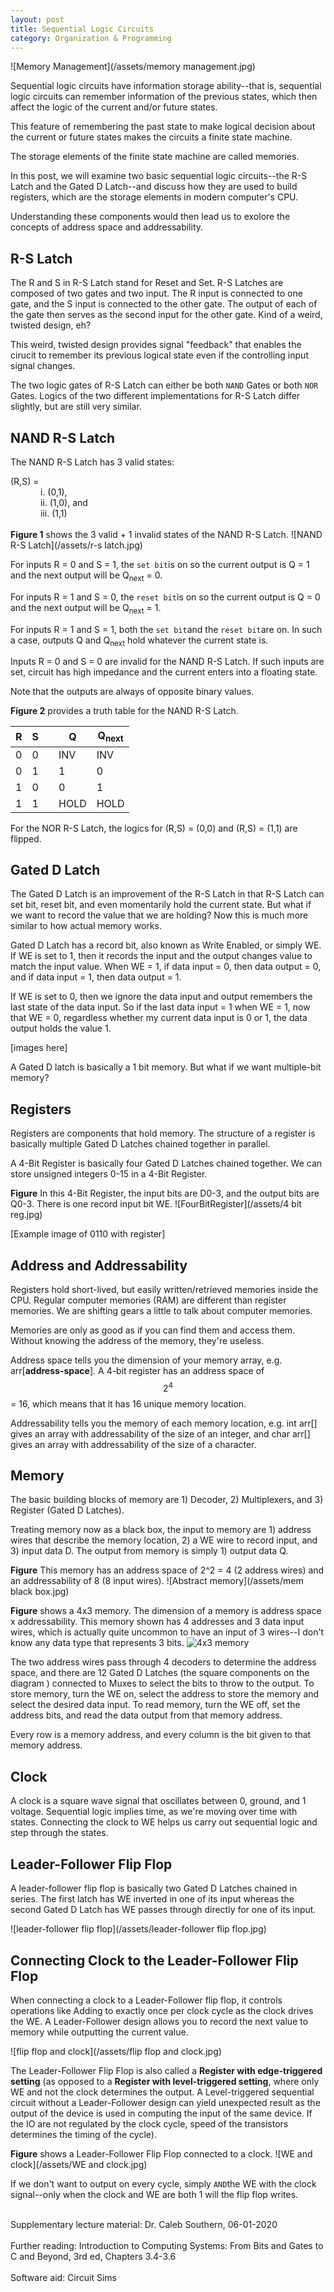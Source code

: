 ```yaml
---
layout: post
title: Sequential Logic Circuits
category: Organization & Programming
---
```


![Memory Management](/assets/memory management.jpg)

Sequential logic circuits have information storage ability--that is, sequential logic circuits can remember information of the previous states, which then affect the logic of the current and/or future states.

This feature of remembering the past state to make logical decision about the current or future states makes the circuits a finite state machine.

The storage elements of the finite state machine are called memories.

In this post, we will examine two basic sequential logic circuits--the R-S Latch and the Gated D Latch--and discuss how they are used to build registers, which are the storage elements in modern computer's CPU.

Understanding these components would then lead us to exolore the concepts of address space and addressability.

<!--more-->

## R-S Latch

The R and S in R-S Latch stand for Reset and Set. R-S Latches are composed of two gates and two input. The R input is connected to one gate, and the S input is connected to the other gate. The output of each of the gate then serves as the second input for the other gate. Kind of a weird, twisted design, eh?

This weird, twisted design provides signal "feedback" that enables the cirucit to remember its previous logical state even if the controlling input signal changes.

The two logic gates of R-S Latch can either be both <code>NAND</code> Gates or both <code>NOR</code> Gates. Logics of the two different implementations for R-S Latch differ slightly, but are still very similar.

## NAND R-S Latch

The NAND R-S Latch has 3 valid states:

<div>(R,S) = </div>
<div style="padding-left: 3rem;"> i.   (0,1),</div>
<div style="padding-left: 3rem;"> ii.  (1,0), and </div>
<div style="padding-left: 3rem;"> iii. (1,1)</div>
<br>
<b>Figure 1</b> shows the 3 valid + 1 invalid states of the NAND R-S Latch.
![NAND R-S Latch](/assets/r-s latch.jpg)

For inputs R = 0 and S = 1, the <code>set bit</code>is on so the current output is Q = 1 and the next output will be Q<sub>next</sub> = 0.

For inputs R = 1 and S = 0, the <code>reset bit</code>is on so the current output is Q = 0 and the next output will be Q<sub>next</sub> = 1.

For inputs R = 1 and S = 1, both the <code>set bit</code>and the <code>reset bit</code>are on. In such a case, outputs Q and Q<sub>next</sub> hold whatever the current state is.

Inputs R = 0 and S = 0 are invalid for the NAND R-S Latch. If such inputs are set, circuit has high impedance and the current enters into a floating state.

Note that the outputs are always of opposite binary values.

<b>Figure 2</b> provides a truth table for the NAND R-S Latch.

<div class="truth-table-container">
<table class="truth-table">
  <thead>
    <tr>
      <th>R</th>
      <th>S</th>
      <th> </th>
      <th>Q</th>
      <th>Q<sub>next</sub></th>
    </tr>
  </thead>
  <tbody>
  <tr>
      <td>0</td>
      <td>0</td>
      <td></td>
      <td>INV</td>
      <td>INV</td>
    </tr>
    <tr>
      <td>0</td>
      <td>1</td>
      <td></td>
      <td>1</td>
      <td>0</td>
    </tr>
    <tr>
      <td>1</td>
      <td>0</td>
      <td></td>
      <td>0</td>
      <td>1</td>
    </tr>
    <tr>
      <td>1</td>
      <td>1</td>
      <td></td>
      <td>HOLD</td>
      <td>HOLD</td>
    </tr>
  </tbody>
</table>
</div>

For the NOR R-S Latch, the logics for (R,S) = (0,0) and (R,S) = (1,1) are flipped.

## Gated D Latch

The Gated D Latch is an improvement of the R-S Latch in that R-S Latch can set bit, reset bit, and even momentarily hold the current state. But what if we want to record the value that we are holding? Now this is much more similar to how actual memory works.

Gated D Latch has a record bit, also known as Write Enabled, or simply WE. If WE is set to 1, then it records the input and the output changes value to match the input value. When WE = 1, if data input = 0, then data output = 0, and if data input = 1, then data output = 1.

If WE is set to 0, then we ignore the data input and output remembers the last state of the data input. So if the last data input = 1 when WE = 1, now that WE = 0, regardless whether my current data input is 0 or 1, the data output holds the value 1.

[images here]

A Gated D latch is basically a 1 bit memory. But what if we want multiple-bit memory?

## Registers

Registers are components that hold memory. The structure of a register is basically multiple Gated D Latches chained together in parallel.

A 4-Bit Register is basically four Gated D Latches chained together. We can store unsigned integers 0-15 in a 4-Bit Register.

<b>Figure</b> In this 4-Bit Register, the input bits are D0-3, and the output bits are Q0-3. There is one record input bit WE.
![FourBitRegister](/assets/4 bit reg.jpg)

[Example image of 0110 with register]

## Address and Addressability

Registers hold short-lived, but easily written/retrieved memories inside the CPU. Regular computer memories (RAM) are different than register memories. We are shifting gears a little to talk about computer memories.

Memories are only as good as if you can find them and access them. Without knowing the address of the memory, they're useless.

Address space tells you the dimension of your memory array, e.g. arr[<b>address-space</b>]. A 4-bit register has an address space of $$2^4$$ = 16, which means that it has 16 unique memory location.

Addressability tells you the memory of each memory location, e.g. int arr[] gives an array with addressability of the size of an integer, and char arr[] gives an array with addressability of the size of a character.

## Memory

The basic building blocks of memory are 1) Decoder, 2) Multiplexers, and 3) Register (Gated D Latches).

Treating memory now as a black box, the input to memory are 1) address wires that describe the memory location, 2) a WE wire to record input, and 3) input data D. The output from memory is simply 1) output data Q.

<b>Figure</b> This memory has an address space of 2^2 = 4 (2 address wires) and an addressability of 8 (8 input wires).
![Abstract memory](/assets/mem black box.jpg)

<b>Figure</b> shows a 4x3 memory. The dimension of a memory is address space x addressability. This memory shown has 4 addresses and 3 data input wires, which is actually quite uncommon to have an input of 3 wires--I don't know any data type that represents 3 bits.
![4x3 memory](/assets/)

The two address wires pass through 4 decoders to determine the address space, and there are 12 Gated D Latches (the square components on the diagram ) connected to Muxes to select the bits to throw to the output. To store memory, turn the WE on, select the address to store the memory and select the desired data input. To read memory, turn the WE off, set the address bits, and read the data output from that memory address.

Every row is a memory address, and every column is the bit given to that memory address.

## Clock

A clock is a square wave signal that oscillates between 0, ground, and 1 voltage. Sequential logic implies time, as we're moving over time with states. Connecting the clock to WE helps us carry out sequential logic and step through the states.

## Leader-Follower Flip Flop

A leader-follower flip flop is basically two Gated D Latches chained in series. The first latch has WE inverted in one of its input whereas the second Gated D Latch has WE passes through directly for one of its input.

![leader-follower flip flop](/assets/leader-follower flip flop.jpg)

## Connecting Clock to the Leader-Follower Flip Flop

When connecting a clock to a Leader-Follower flip flop, it controls operations like Adding to exactly once per clock cycle as the clock drives the WE. A Leader-Follower design allows you to record the next value to memory while outputting the current value.

![flip flop and clock](/assets/flip flop and clock.jpg)

The Leader-Follower Flip Flop is also called a <b>Register with edge-triggered setting</b> (as opposed to a <b>Register with level-triggered setting</b>, where only WE and not the clock determines the output. A Level-triggered sequential circuit without a Leader-Follower design can yield unexpected result as the output of the device is used in computing the input of the same device. If the IO are not regulated by the clock cycle, speed of the transistors determines the timing of the cycle).

<b>Figure</b> shows a Leader-Follower Flip Flop connected to a clock.
![WE and clock](/assets/WE and clock.jpg)

If we don't want to output on every cycle, simply <code>AND</code>the WE with the clock signal--only when the clock and WE are both 1 will the flip flop writes.

<footer>
<br>
Supplementary lecture material: Dr. Caleb Southern, 06-01-2020
<br><br>
Further reading: Introduction to Computing Systems: From Bits and Gates to C and Beyond, 3rd ed, Chapters 3.4-3.6
<br><br>
Software aid: Circuit Sims
</footer>
